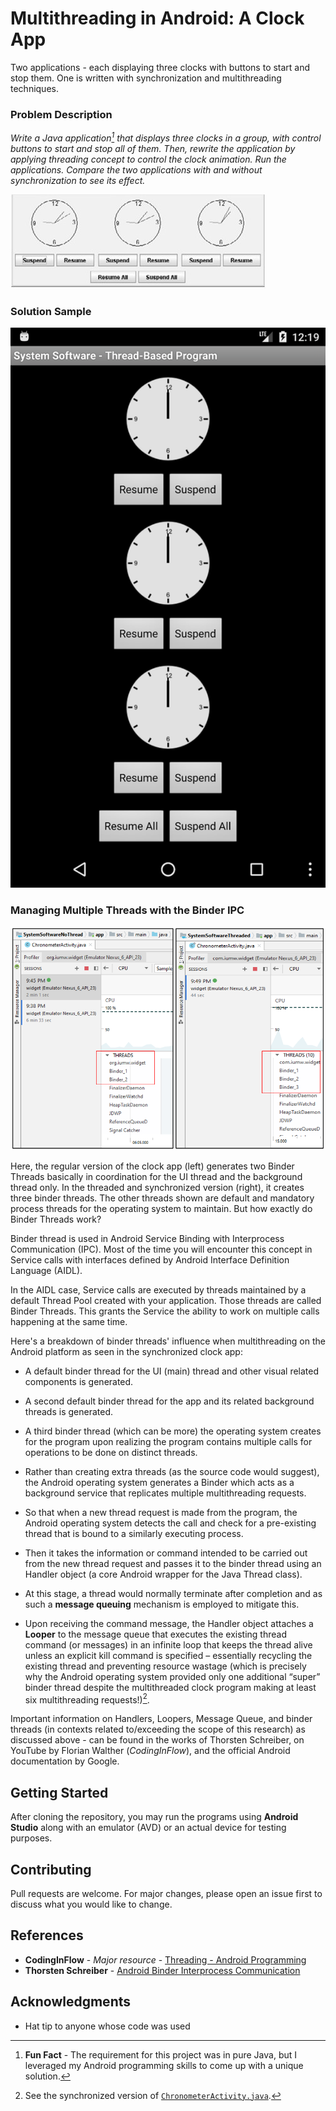 # Multithreading in Android: A Clock App

Two applications - each displaying three clocks with buttons to start and stop them. One is written with synchronization and multithreading techniques.

### Problem Description

_Write a Java application<span title="Fun Fact">[^1]</span> that displays three clocks in a group, with control buttons to start and stop all of them. Then, rewrite the application by applying threading concept to control the clock animation. Run the applications. Compare the two applications with and without synchronization to see its effect._

![jpg](Screenshots/Picture1.jpg)

### Solution Sample

![png](Screenshots/Picture2.png)

### Managing Multiple Threads with the Binder IPC

![png](Screenshots/SideBySide.png)

Here, the regular version of the clock app (left) generates two Binder Threads basically in coordination for the UI thread and the background thread only. In the threaded and synchronized version (right), it creates three binder threads. The other threads shown are default and mandatory process threads for the operating system to maintain. But how exactly do Binder Threads work?

Binder thread is used in Android Service Binding with Interprocess Communication (IPC). Most of the time you will encounter this concept in Service calls with interfaces defined by Android Interface Definition Language (AIDL).

In the AIDL case, Service calls are executed by threads maintained by a default Thread Pool created with your application. Those threads are called Binder Threads. This grants the Service the ability to work on multiple calls happening at the same time.

Here's a breakdown of binder threads' influence when multithreading on the Android platform as seen in the synchronized clock app:

- A default binder thread for the UI (main) thread and other visual related components is generated.


- A second default binder thread for the app and its related background threads is generated.


- A third binder thread (which can be more) the operating system creates for the program upon realizing the program contains multiple calls for operations to be done on distinct threads.


- Rather than creating extra threads (as the source code would suggest), the Android operating system generates a Binder which acts as a background service that replicates multiple multithreading requests.


- So that when a new thread request is made from the program, the Android operating system detects the call and check for a pre-existing thread that is bound to a similarly executing process.


- Then it takes the information or command intended to be carried out from the new thread request and passes it to the binder thread using an Handler object (a core Android wrapper for the Java Thread class). 


- At this stage, a thread would normally terminate after completion and as such a **message queuing** mechanism is employed to mitigate this.


- Upon receiving the command message, the Handler object attaches a **Looper** to the message queue that executes the existing thread command (or messages) in an infinite loop that keeps the thread alive unless an explicit kill command is specified – essentially recycling the existing thread and preventing resource wastage (which is precisely why the Android operating system provided only one additional “super” binder thread despite the multithreaded clock program making at least six multithreading requests!)[^2].

Important information on Handlers, Loopers, Message Queue, and binder threads (in contexts related to/exceeding the scope of this research) as discussed above - can be found in the works of Thorsten Schreiber, on YouTube by Florian Walther (_CodingInFlow_), and the official Android documentation by Google.


## Getting Started

After cloning the repository, you may run the programs using **Android Studio** along with an emulator (AVD) or an actual device for testing purposes.

## Contributing

Pull requests are welcome. For major changes, please open an issue first to discuss what you would like to change.

## References

* **CodingInFlow** - *Major resource* - [Threading - Android Programming](https://www.youtube.com/playlist?list=PLrnPJCHvNZuD52mtV8NvazNYIyIVPVZRa)
* **Thorsten Schreiber** - [Android Binder Interprocess Communication](https://docplayer.net/18424655-Android-binder-android-interprocess-communication-thorsten-schreiber-first-advisor-juraj-somorovsky-second-advisor-daniel-bussmeyer.html)

## Acknowledgments

* Hat tip to anyone whose code was used

<!-- Footnotes formatted by GitHub to appear here -->

[^1]: **Fun Fact** - The requirement for this project was in pure Java, but I leveraged my Android programming skills to come up with a unique solution.
[^2]: See the synchronized version of [`ChronometerActivity.java`](SystemSoftwareThreaded/app/src/main/java/com/iumw/widget/ChronometerActivity.java).
